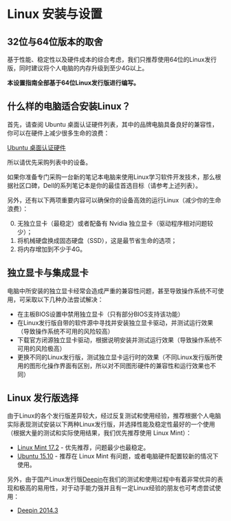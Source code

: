 # Linux 安装与设置

## 32位与64位版本的取舍

基于性能、稳定性以及硬件成本的综合考虑，我们只推荐使用64位的Linux发行版，同时建议将个人电脑的内存升级到至少4G以上。

**本设置指南全部基于64位Linux发行版进行编写。**

## 什么样的电脑适合安装Linux？

首先，请查阅 Ubuntu 桌面认证硬件列表，其中的品牌电脑具备良好的兼容性，你可以在硬件上减少很多生命的浪费：

[Ubuntu 桌面认证硬件](http://www.ubuntu.com/certification/desktop/)

所以请优先采购列表中的设备。

如果你准备专门采购一台新的笔记本电脑来使用Linux学习软件开发技术，那么根据社区口碑，Dell的系列笔记本是你的最佳首选目标（请参考上述列表）。

另外，还有以下两项重要内容可以确保你的设备高效的运行Linux（减少你的生命浪费）：

0. 无独立显卡（最稳定）或者配备有 Nvidia 独立显卡（驱动程序相对问题较少）；
0. 将机械硬盘换成固态硬盘（SSD），这是最节省生命的选项；
0. 将内存增加到不少于4G。

## 独立显卡与集成显卡

电脑中所安装的独立显卡经常会造成严重的兼容性问题，甚至导致操作系统不可使用，可采取以下几种办法尝试解决：

- 在主板BIOS设置中禁用独立显卡（只有部分BIOS支持该功能）
- 在Linux发行版自带的软件源中寻找并安装独立显卡驱动，并测试运行效果（导致操作系统不可用的风险较高）
- 下载官方闭源独立显卡驱动，根据说明安装并测试运行效果（导致操作系统不可用的风险极高）
- 更换不同的Linux发行版，测试独立显卡运行时的效果（不同Linux发行版所使用的图形化操作界面有区别，所以对不同图形硬件的兼容性和运行效果也不同）

## Linux 发行版选择

由于Linux的各个发行版差异较大，经过反复测试和使用经验，推荐根据个人电脑实际表现测试安装以下两种Linux发行版，并选择性能及稳定性最好的一个使用（根据大量的测试和实际使用结果，我们优先推荐使用 Linux Mint）：

- [Linux Mint 17.2](linuxmint.md) - 优先推荐，问题最少也最稳定。
- [Ubuntu 15.10](ubuntu.md) - 推荐在 Linux Mint 有问题，或者电脑硬件配置较新的情况下使用。

另外，由于国产Linux发行版[Deepin](http://www.deepin.org/)在我们的测试和使用过程中有着非常优异的表现和极高的易用性，对于动手能力强并且有一定Linux经验的朋友也可考虑尝试使用：

- [Deepin 2014.3](deepin.md)
